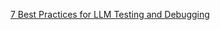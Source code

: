 [7 Best Practices for LLM Testing and Debugging](https://dev.to/petrbrzek/7-best-practices-for-llm-testing-and-debugging-1148)
